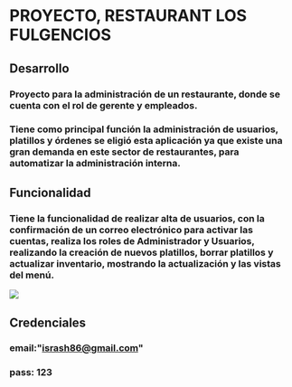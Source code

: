 # PROYECTO, RESTAURANT LOS FULGENCIOS

## Desarrollo

### Proyecto para la administración de un restaurante, donde se cuenta con el rol de gerente y empleados.

### Tiene como principal función la administración de usuarios, platillos y órdenes se eligió esta aplicación ya que existe una gran demanda en este sector de restaurantes, para automatizar la administración interna. 


## Funcionalidad

### Tiene la funcionalidad de realizar alta de usuarios, con la confirmación de un correo electrónico para activar las cuentas, realiza los roles de Administrador y Usuarios, realizando la creación de nuevos platillos, borrar platillos y actualizar inventario, mostrando la actualización y las vistas del menú.
![](https://github.com/isra-03/IronRestaurant/blob/Israel/public/images/logo.png?raw=true)


## Credenciales

### email:"isrash86@gmail.com"
### pass: 123